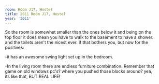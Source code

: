 ```yaml
---
room: Room J17, Hostel
title: 2011 Room J17, Hostel
year: '2011'
---
```


So the room is somewhat smaller than the ones below it and being on the top floor it does mean you have to walk to the basement to have a shower. and the toilets aren't the nicest ever. if that bothers you, but now for the positives:

-it has an awesome swing light set up in the bedroom. 

-In the living room there are endless furniture combination. Remember that game on old windows pc's? where you pushed those blocks around? yea, its like that, BUT REAL LIFE!